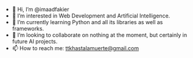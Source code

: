 - 👋 Hi, I’m @imaadfakier
- 👀 I’m interested in Web Development and Artificial Intelligence.
- 🌱 I’m currently learning Python and all its libraries as well as frameworks.
- 💞️ I’m looking to collaborate on nothing at the moment, but certainly in future AI projects.
- 📫 How to reach me: ttkhastalamuerte@gmail.com

<!---
imaadfakier/imaadfakier is a ✨ special ✨ repository because its `README.md` (this file) appears on your GitHub profile.
You can click the Preview link to take a look at your changes.
--->

